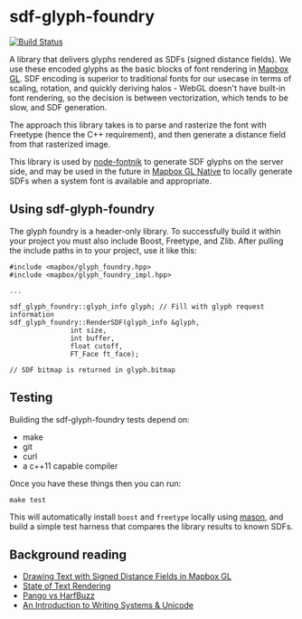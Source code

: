# sdf-glyph-foundry

[![Build Status](https://travis-ci.com/mapbox/sdf-glyph-foundry.svg?branch=master)](https://travis-ci.com/mapbox/sdf-glyph-foundry)

A library that delivers glyphs rendered as SDFs (signed distance fields). We use these encoded glyphs as the basic blocks of font rendering in [Mapbox GL](https://github.com/mapbox/mapbox-gl-js). SDF encoding is superior to traditional fonts for our usecase in terms of scaling, rotation, and quickly deriving halos - WebGL doesn't have built-in font rendering, so the decision is between vectorization, which tends to be slow, and SDF generation.

The approach this library takes is to parse and rasterize the font with Freetype (hence the C++ requirement), and then generate a distance field from that rasterized image.

This library is used by [node-fontnik](https://github.com/mapbox/node-fontnik) to generate SDF glyphs on the server side, and may be used in the future in [Mapbox GL Native](https://github.com/mapbox/mapbox-gl-native) to locally generate SDFs when a system font is available and appropriate.

## Using sdf-glyph-foundry

The glyph foundry is a header-only library. To successfully build it within your project you must also include Boost, Freetype, and Zlib. After pulling the include paths in to your project, use it like this:

    #include <mapbox/glyph_foundry.hpp>
    #include <mapbox/glyph_foundry_impl.hpp>

    ...

    sdf_glyph_foundry::glyph_info glyph; // Fill with glyph request information
    sdf_glyph_foundry::RenderSDF(glyph_info &glyph,
                   int size,
                   int buffer,
                   float cutoff,
                   FT_Face ft_face);

    // SDF bitmap is returned in glyph.bitmap

## Testing

Building the sdf-glyph-foundry tests depend on:

  - make
  - git
  - curl
  - a c++11 capable compiler

Once you have these things then you can run:

    make test

This will automatically install `boost` and `freetype` locally using [mason](https://github.com/mapbox/mason), and build a simple test harness that compares the library results to known SDFs.

## Background reading
- [Drawing Text with Signed Distance Fields in Mapbox GL](https://www.mapbox.com/blog/text-signed-distance-fields/)
- [State of Text Rendering](http://behdad.org/text/)
- [Pango vs HarfBuzz](http://mces.blogspot.com/2009/11/pango-vs-harfbuzz.html)
- [An Introduction to Writing Systems & Unicode](http://rishida.net/docs/unicode-tutorial/)
